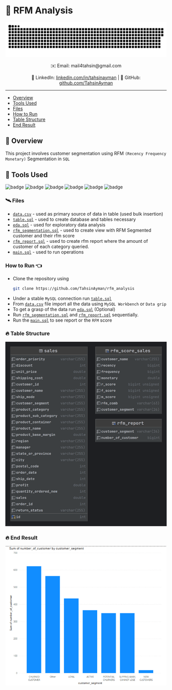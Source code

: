 # 🌄 RFM Analysis

![Contr IMage](./assets/contributions.svg)

<div align="center">
  ✉️ Email: mail4tahsin@gmail.com <br>
  
  🔗 LinkedIn: [linkedin.com/in/tahsinayman](https://linkedin.com/in/tahsinayman) | 🐙 GitHub: [github.com/TahsinAyman](https://github.com/TahsinAyman)
  
</div>

---

- [Overview](#-overview)
- [Tools Used](#-tools-used)
- [Files](#️-files)
- [How to Run](#how-to-run-)
- [Table Structure](#-table-structure)
- [End Result](#-end-result)


## 🚀 Overview

This project involves customer segmentation using RFM `(Recency Frequency Monetary)` Segmentation in `SQL`

## 💼 Tools Used

![badge](https://img.shields.io/badge/mysql-%2300f.svg?style=for-the-badge&logo=mysql&logoColor=white)
![badge](https://img.shields.io/badge/git-%23F05033.svg?style=for-the-badge&logo=git&logoColor=white)
![badge](https://img.shields.io/badge/github-%23121011.svg?style=for-the-badge&logo=github&logoColor=white)
![badge](https://img.shields.io/badge/datagrip-%23000000.svg?style=for-the-badge&logo=datagrip&logoColor=white)
![badge](https://img.shields.io/badge/mysql_workbench-%23000000.svg?style=for-the-badge&logo=mysql&logoColor=white)
![badge](https://img.shields.io/badge/windows-%230078D6.svg?style=for-the-badge&logo=windows&logoColor=white)


### 🛰️ Files

- [`data.csv`](./data/data.csv) - used as primary source of data in table (used bulk insertion)
- [`table.sql`](./src/table.sql) - used to create database and tables necessary
- [`eda.sql`](./src/eda.sql) - used for exploratory data analysis
- [`rfm_segmentation.sql`](./src/rfm_segmentation.sql) - used to create view with RFM Segmented customer and their rfm score
- [`rfm_report.sql`](./src/rfm_report.sql) - used to create rfm report where the amount of customer of each category queried.
- [`main.sql`](./src/main.sql) - used to run operations

### How to Run 👈
- Clone the repository using 
    ```bash
    git clone https://github.com/TahsinAyman/rfm_analysis
    ```
- Under a stable `MySQL` connection run [`table.sql`](./src/table.sql)
- From [`data.csv`](./data/data.csv) file import all the data using `MySQL Workbench` or `Data grip`
- To get a grasp of the data run [`eda.sql`](./src/eda.sql) (Optional)
- Run [`rfm_segmentation.sql`](./src/rfm_segmentation.sql) and [`rfm_report.sql`](./src/rfm_report.sql) sequentially.
- Run the [`main.sql`](./src/main.sql) to see report or the `RFM` score

### 🔥 Table Structure
![tables](./assets/structure.png)

### 🔥 End Result
![report](assets/rfm_report.png)